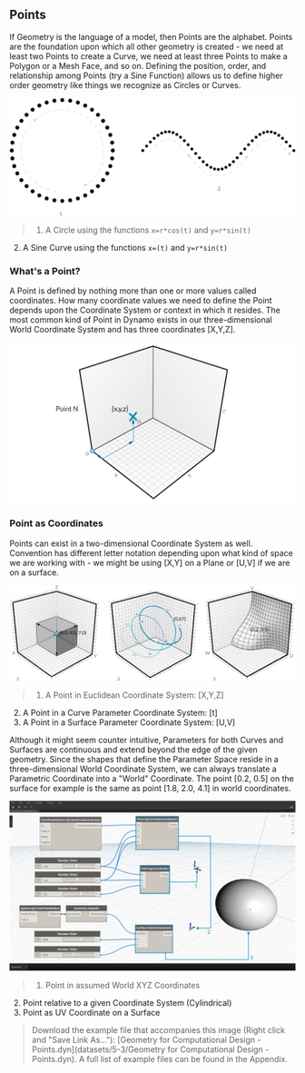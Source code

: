 ## Points
If Geometry is the language of a model, then Points are the alphabet. Points are the foundation upon which all other geometry is created - we need at least two Points to create a Curve, we need at least three Points to make a Polygon or a Mesh Face, and so on. Defining the position, order, and relationship among Points (try a Sine Function) allows us to define higher order geometry like things we recognize as Circles or Curves.

![Point to Curve](images/5-3/PointsAsBuildingBlocks-1.png)
>1. A Circle using the functions ```x=r*cos(t)``` and ```y=r*sin(t)```
2. A Sine Curve using the functions ```x=(t)``` and ```y=r*sin(t)```

### What's a Point?
A Point is defined by nothing more than one or more values called coordinates. How many coordinate values we need to define the Point depends upon the Coordinate System or context in which it resides. The most common kind of Point in Dynamo exists in our three-dimensional World Coordinate System and has three coordinates [X,Y,Z].

![Point](images/5-3/Point.png)

### Point as Coordinates
Points can exist in a two-dimensional Coordinate System as well. Convention has different letter notation depending upon what kind of space we are working with - we might be using [X,Y] on a Plane or [U,V] if we are on a surface.

![Point as Coordinates](images/5-3/Coordinates.png)
> 1. A Point in Euclidean Coordinate System: [X,Y,Z]
2. A Point in a Curve Parameter Coordinate System: [t]
3. A Point in a Surface Parameter Coordinate System: [U,V]

Although it might seem counter intuitive, Parameters for both Curves and Surfaces are continuous and extend beyond the edge of the given geometry. Since the shapes that define the Parameter Space reside in a three-dimensional World Coordinate System, we can always translate a Parametric Coordinate into a "World" Coordinate. The point [0.2, 0.5] on the surface for example is the same as point [1.8, 2.0, 4.1] in world coordinates.


![Points in Dynamo](images/5-3/Dynamo-Points.png)
> 1. Point in assumed World XYZ Coordinates
2. Point relative to a given Coordinate System (Cylindrical)
3. Point as UV Coordinate on a Surface

>Download the example file that accompanies this image (Right click and "Save Link As..."): [Geometry for Computational Design - Points.dyn](datasets/5-3/Geometry for Computational Design - Points.dyn). A full list of example files can be found in the Appendix.
